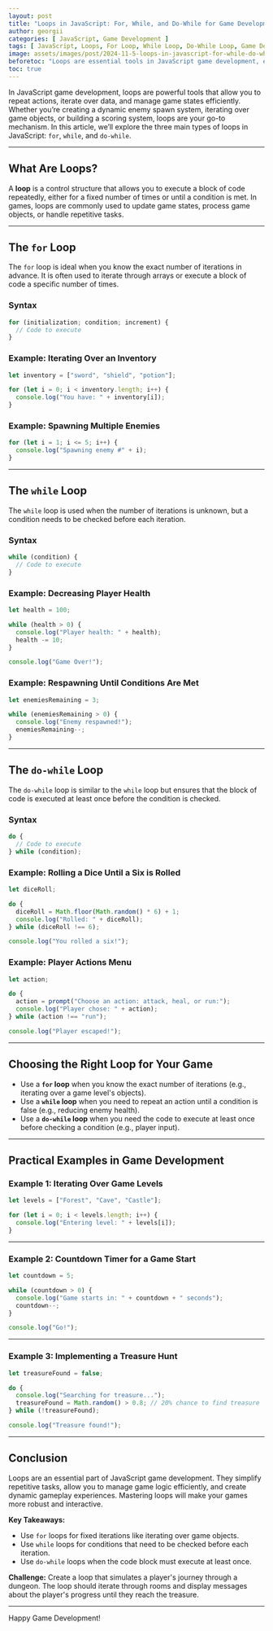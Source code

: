 ```yaml
---
layout: post
title: "Loops in JavaScript: For, While, and Do-While for Game Development"
author: georgii
categories: [ JavaScript, Game Development ]
tags: [ JavaScript, Loops, For Loop, While Loop, Do-While Loop, Game Development ]
image: assets/images/post/2024-11-5-loops-in-javascript-for-while-do-while/loops-in-javascript-for-while-do-while.png
beforetoc: "Loops are essential tools in JavaScript game development, enabling you to repeat actions like updating the game state, checking conditions, and iterating through data. Learn how to use for, while, and do-while loops effectively in your games."
toc: true
---
```


In JavaScript game development, loops are powerful tools that allow you to repeat actions, iterate over data, and manage game states efficiently. Whether you’re creating a dynamic enemy spawn system, iterating over game objects, or building a scoring system, loops are your go-to mechanism. In this article, we’ll explore the three main types of loops in JavaScript: `for`, `while`, and `do-while`.

---

## What Are Loops?

A **loop** is a control structure that allows you to execute a block of code repeatedly, either for a fixed number of times or until a condition is met. In games, loops are commonly used to update game states, process game objects, or handle repetitive tasks.

---

## The `for` Loop

The `for` loop is ideal when you know the exact number of iterations in advance. It is often used to iterate through arrays or execute a block of code a specific number of times.

### Syntax

```javascript
for (initialization; condition; increment) {
  // Code to execute
}
```

### Example: Iterating Over an Inventory

```javascript
let inventory = ["sword", "shield", "potion"];

for (let i = 0; i < inventory.length; i++) {
  console.log("You have: " + inventory[i]);
}
```

### Example: Spawning Multiple Enemies

```javascript
for (let i = 1; i <= 5; i++) {
  console.log("Spawning enemy #" + i);
}
```

---

## The `while` Loop

The `while` loop is used when the number of iterations is unknown, but a condition needs to be checked before each iteration. 

### Syntax

```javascript
while (condition) {
  // Code to execute
}
```

### Example: Decreasing Player Health

```javascript
let health = 100;

while (health > 0) {
  console.log("Player health: " + health);
  health -= 10;
}

console.log("Game Over!");
```

### Example: Respawning Until Conditions Are Met

```javascript
let enemiesRemaining = 3;

while (enemiesRemaining > 0) {
  console.log("Enemy respawned!");
  enemiesRemaining--;
}
```

---

## The `do-while` Loop

The `do-while` loop is similar to the `while` loop but ensures that the block of code is executed at least once before the condition is checked.

### Syntax

```javascript
do {
  // Code to execute
} while (condition);
```

### Example: Rolling a Dice Until a Six is Rolled

```javascript
let diceRoll;

do {
  diceRoll = Math.floor(Math.random() * 6) + 1;
  console.log("Rolled: " + diceRoll);
} while (diceRoll !== 6);

console.log("You rolled a six!");
```

### Example: Player Actions Menu

```javascript
let action;

do {
  action = prompt("Choose an action: attack, heal, or run:");
  console.log("Player chose: " + action);
} while (action !== "run");

console.log("Player escaped!");
```

---

## Choosing the Right Loop for Your Game

- Use a **`for` loop** when you know the exact number of iterations (e.g., iterating over a game level's objects).
- Use a **`while` loop** when you need to repeat an action until a condition is false (e.g., reducing enemy health).
- Use a **`do-while` loop** when you need the code to execute at least once before checking a condition (e.g., player input).

---

## Practical Examples in Game Development

### Example 1: Iterating Over Game Levels

```javascript
let levels = ["Forest", "Cave", "Castle"];

for (let i = 0; i < levels.length; i++) {
  console.log("Entering level: " + levels[i]);
}
```

---

### Example 2: Countdown Timer for a Game Start

```javascript
let countdown = 5;

while (countdown > 0) {
  console.log("Game starts in: " + countdown + " seconds");
  countdown--;
}

console.log("Go!");
```

---

### Example 3: Implementing a Treasure Hunt

```javascript
let treasureFound = false;

do {
  console.log("Searching for treasure...");
  treasureFound = Math.random() > 0.8; // 20% chance to find treasure
} while (!treasureFound);

console.log("Treasure found!");
```

---

## Conclusion

Loops are an essential part of JavaScript game development. They simplify repetitive tasks, allow you to manage game logic efficiently, and create dynamic gameplay experiences. Mastering loops will make your games more robust and interactive.

**Key Takeaways:**

- Use `for` loops for fixed iterations like iterating over game objects.
- Use `while` loops for conditions that need to be checked before each iteration.
- Use `do-while` loops when the code block must execute at least once.

**Challenge:** Create a loop that simulates a player's journey through a dungeon. The loop should iterate through rooms and display messages about the player's progress until they reach the treasure.

---

Happy Game Development!
